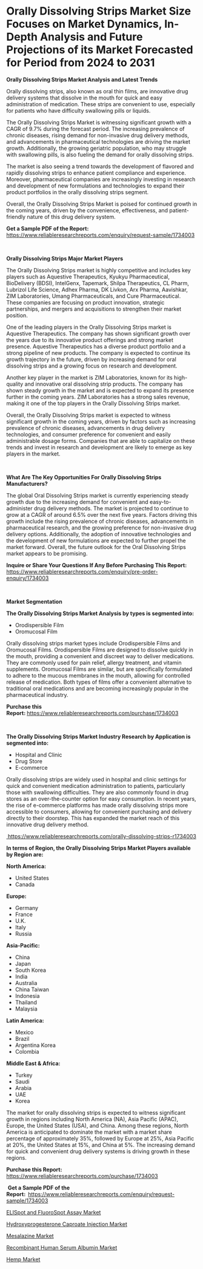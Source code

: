 <p><h1>Orally Dissolving Strips Market Size Focuses on Market Dynamics, In-Depth Analysis and Future Projections of its Market Forecasted for Period from 2024 to 2031</h1></p><p><strong>Orally Dissolving Strips Market Analysis and Latest Trends</strong></p>
<p><p>Orally dissolving strips, also known as oral thin films, are innovative drug delivery systems that dissolve in the mouth for quick and easy administration of medication. These strips are convenient to use, especially for patients who have difficulty swallowing pills or liquids.</p><p>The Orally Dissolving Strips Market is witnessing significant growth with a CAGR of 9.7% during the forecast period. The increasing prevalence of chronic diseases, rising demand for non-invasive drug delivery methods, and advancements in pharmaceutical technologies are driving the market growth. Additionally, the growing geriatric population, who may struggle with swallowing pills, is also fueling the demand for orally dissolving strips.</p><p>The market is also seeing a trend towards the development of flavored and rapidly dissolving strips to enhance patient compliance and experience. Moreover, pharmaceutical companies are increasingly investing in research and development of new formulations and technologies to expand their product portfolios in the orally dissolving strips segment.</p><p>Overall, the Orally Dissolving Strips Market is poised for continued growth in the coming years, driven by the convenience, effectiveness, and patient-friendly nature of this drug delivery system.</p></p>
<p><strong>Get a Sample PDF of the Report:&nbsp;</strong> <a href="https://www.reliableresearchreports.com/enquiry/request-sample/1734003">https://www.reliableresearchreports.com/enquiry/request-sample/1734003</a></p>
<p>&nbsp;</p>
<p><strong>Orally Dissolving Strips Major Market Players</strong></p>
<p><p>The Orally Dissolving Strips market is highly competitive and includes key players such as Aquestive Therapeutics, Kyukyu Pharmaceutical, BioDelivery (BDSI), IntelGenx, Tapemark, Shilpa Therapeutics, CL Pharm, Lubrizol Life Science, Adhex Pharma, DK Livkon, Arx Pharma, Aavishkar, ZIM Laboratories, Umang Pharmaceuticals, and Cure Pharmaceutical. These companies are focusing on product innovation, strategic partnerships, and mergers and acquisitions to strengthen their market position.</p><p>One of the leading players in the Orally Dissolving Strips market is Aquestive Therapeutics. The company has shown significant growth over the years due to its innovative product offerings and strong market presence. Aquestive Therapeutics has a diverse product portfolio and a strong pipeline of new products. The company is expected to continue its growth trajectory in the future, driven by increasing demand for oral dissolving strips and a growing focus on research and development.</p><p>Another key player in the market is ZIM Laboratories, known for its high-quality and innovative oral dissolving strip products. The company has shown steady growth in the market and is expected to expand its presence further in the coming years. ZIM Laboratories has a strong sales revenue, making it one of the top players in the Orally Dissolving Strips market.</p><p>Overall, the Orally Dissolving Strips market is expected to witness significant growth in the coming years, driven by factors such as increasing prevalence of chronic diseases, advancements in drug delivery technologies, and consumer preference for convenient and easily administrable dosage forms. Companies that are able to capitalize on these trends and invest in research and development are likely to emerge as key players in the market.</p></p>
<p>&nbsp;</p>
<p><strong>What Are The Key Opportunities For Orally Dissolving Strips Manufacturers?</strong></p>
<p><p>The global Oral Dissolving Strips market is currently experiencing steady growth due to the increasing demand for convenient and easy-to-administer drug delivery methods. The market is projected to continue to grow at a CAGR of around 6.5% over the next five years. Factors driving this growth include the rising prevalence of chronic diseases, advancements in pharmaceutical research, and the growing preference for non-invasive drug delivery options. Additionally, the adoption of innovative technologies and the development of new formulations are expected to further propel the market forward. Overall, the future outlook for the Oral Dissolving Strips market appears to be promising.</p></p>
<p><strong>Inquire or Share Your Questions If Any Before Purchasing This Report:</strong> <a href="https://www.reliableresearchreports.com/enquiry/pre-order-enquiry/1734003">https://www.reliableresearchreports.com/enquiry/pre-order-enquiry/1734003</a></p>
<p>&nbsp;</p>
<p><strong>Market Segmentation</strong></p>
<p><strong>The Orally Dissolving Strips Market Analysis by types is segmented into:</strong></p>
<p><ul><li>Orodispersible Film</li><li>Oromucosal Film</li></ul></p>
<p><p>Orally dissolving strips market types include Orodispersible Films and Oromucosal Films. Orodispersible Films are designed to dissolve quickly in the mouth, providing a convenient and discreet way to deliver medications. They are commonly used for pain relief, allergy treatment, and vitamin supplements. Oromucosal Films are similar, but are specifically formulated to adhere to the mucous membranes in the mouth, allowing for controlled release of medication. Both types of films offer a convenient alternative to traditional oral medications and are becoming increasingly popular in the pharmaceutical industry.</p></p>
<p><strong>Purchase this Report:&nbsp;</strong><a href="https://www.reliableresearchreports.com/purchase/1734003">https://www.reliableresearchreports.com/purchase/1734003</a></p>
<p>&nbsp;</p>
<p><strong>The Orally Dissolving Strips Market Industry Research by Application is segmented into:</strong></p>
<p><ul><li>Hospital and Clinic</li><li>Drug Store</li><li>E-commerce</li></ul></p>
<p><p>Orally dissolving strips are widely used in hospital and clinic settings for quick and convenient medication administration to patients, particularly those with swallowing difficulties. They are also commonly found in drug stores as an over-the-counter option for easy consumption. In recent years, the rise of e-commerce platforms has made orally dissolving strips more accessible to consumers, allowing for convenient purchasing and delivery directly to their doorstep. This has expanded the market reach of this innovative drug delivery method.</p></p>
<p><a href="https://www.reliableresearchreports.com/orally-dissolving-strips-r1734003">&nbsp;https://www.reliableresearchreports.com/orally-dissolving-strips-r1734003</a></p>
<p><strong>In terms of Region, the Orally Dissolving Strips Market Players available by Region are:</strong></p>
<p>
    <p> <strong> North America: </strong>
        <ul>
            <li>United States</li>
            <li>Canada</li>
        </ul>
        </p> 
    <p> <strong> Europe: </strong>
        <ul>
            <li>Germany</li>
            <li>France</li>
            <li>U.K.</li>
            <li>Italy</li>
            <li>Russia</li>
        </ul>
        </p> 
    <p> <strong> Asia-Pacific: </strong>
        <ul>
            <li>China</li>
            <li>Japan</li>
            <li>South Korea</li>
            <li>India</li>
            <li>Australia</li>
            <li>China Taiwan</li>
            <li>Indonesia</li>
            <li>Thailand</li>
            <li>Malaysia</li>
        </ul>
        </p> 
    <p> <strong> Latin America: </strong>
        <ul>
            <li>Mexico</li>
            <li>Brazil</li>
            <li>Argentina Korea</li>
            <li>Colombia</li>
        </ul>
        </p> 
    <p> <strong> Middle East & Africa: </strong>
        <ul>
            <li>Turkey</li>
            <li>Saudi</li>
            <li>Arabia</li>
            <li>UAE</li>
            <li>Korea</li>
        </ul>
    </p>
    </p>
<p><p>The market for orally dissolving strips is expected to witness significant growth in regions including North America (NA), Asia Pacific (APAC), Europe, the United States (USA), and China. Among these regions, North America is anticipated to dominate the market with a market share percentage of approximately 35%, followed by Europe at 25%, Asia Pacific at 20%, the United States at 15%, and China at 5%. The increasing demand for quick and convenient drug delivery systems is driving growth in these regions.</p></p>
<p><strong>Purchase this Report: </strong><a href="https://www.reliableresearchreports.com/purchase/1734003">https://www.reliableresearchreports.com/purchase/1734003</a></p>
<p>&nbsp;<strong>Get a Sample PDF of the Report:&nbsp;&nbsp;</strong><a href="https://www.reliableresearchreports.com/enquiry/request-sample/1734003">https://www.reliableresearchreports.com/enquiry/request-sample/1734003</a></p>
<p><strong></strong></p>
<p><p><a href="https://github.com/Krdamani25/Market-Research-Report-List-1/blob/main/elispot-and-fluorospot-assay-market.md">ELISpot and FluoroSpot Assay Market</a></p><p><a href="https://github.com/ohumlzho95/Market-Research-Report-List-1/blob/main/hydroxyprogesterone-caproate-injection-market.md">Hydroxyprogesterone Caproate Injection Market</a></p><p><a href="https://github.com/lbird53714/Market-Research-Report-List-5/blob/main/mesalazine-market.md">Mesalazine Market</a></p><p><a href="https://github.com/dringals/Market-Research-Report-List-5/blob/main/recombinant-human-serum-albumin-market.md">Recombinant Human Serum Albumin Market</a></p><p><a href="https://github.com/lizaRempel/Market-Research-Report-List-1/blob/main/hemp-market.md">Hemp Market</a></p></p>